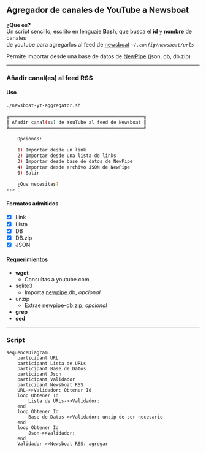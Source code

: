 ## Agregador de canales de YouTube a Newsboat

**¿Que es?**  
Un script sencillo, escrito en lenguaje **Bash**, que busca el **id** y **nombre** de canales  
de youtube para agregarlos al feed de [newsboat](https://github.com/newsboat/newsboat)  *`~/.config/newsboat/urls`*

Permite importar desde una base de datos de [NewPipe](https://github.com/TeamNewPipe/NewPipe/) (json, db, db.zip)

-----

### Añadir canal(es) al feed RSS
#### Uso
```bash
./newsboat-yt-aggregator.sh
```
```bash
╔═════════════════════════════════════════════════╗
║ Añadir canal(es) de YouTube al feed de Newsboat ║
╚═════════════════════════════════════════════════╝

	Opciones:

	1) Importar desde un link
	2) Importar desde una lista de links
	3) Importar desde base de datos de NewPipe
	4) Importar desde archivo JSON de NewPipe
	0) Salir

	¿Que necesitas?
--> :
```
#### Formatos admitidos

- [x] Link  
- [x] Lista  
- [x] DB  
- [x] DB.zip  
- [x] JSON  

#### Requerimientos
  - **wget**
    - Consultas a youtube.com
  - sqlite3
    - Importa [newpipe](https://github.com/TeamNewPipe/NewPipe/).db, *opcional*
  - unzip
    - Extrae [newpipe](https://github.com/TeamNewPipe/NewPipe/)-db.zip, *opcional*
  - **grep**
  - **sed**

----

### Script

```mermaid
sequenceDiagram
    participant URL
    participant Lista de URLs
    participant Base de Datos
    participant Json
    participant Validador
    participant Newsboat RSS
    URL->>Validador: Obtener Id
    loop Obtener Id 
        Lista de URLs->>Validador: 
    end
    loop Obtener Id
        Base de Datos->>Validador: unzip de ser necesario
    end
    loop Obtener Id
        Json->>Validador: 
    end
    Validador->>Newsboat RSS: agregar
```
